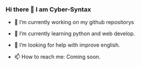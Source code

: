 ### Hi there 👋 I am Cyber-Syntax

- 🔭 I’m currently working on my github repositorys
- 🌱 I’m currently learning python and web develop.
- 🤔 I’m looking for help with improve english.

- 📫 How to reach me: Coming soon.



